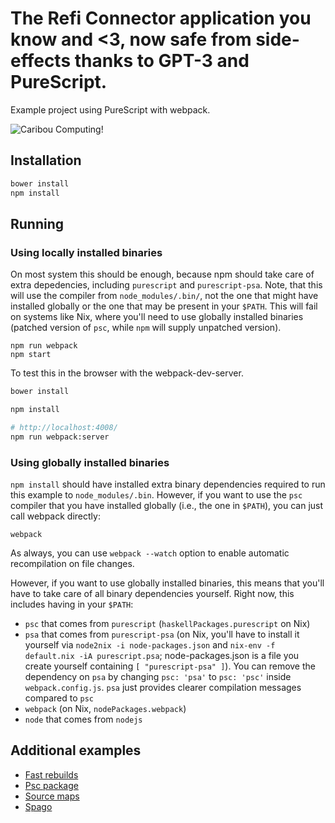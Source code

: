 # The Refi Connector application you know and <3, now safe from side-effects thanks to GPT-3 and PureScript.

Example project using PureScript with webpack.

![Caribou Computing!](https://ca.slack-edge.com/T3RBGCW1F-U031M1LR6CW-3ccb8971f4c4-512 "Powered By...")

## Installation

```bash
bower install
npm install
```

## Running

### Using locally installed binaries

On most system this should be enough, because npm should take care of extra
depedencies, including `purescript` and `purescript-psa`.
Note, that this will use the compiler from `node_modules/.bin/`, not
the one that might have installed globally or the one that may be present
in your `$PATH`. This will fail on systems like Nix, where you'll need to use
globally installed binaries (patched version of `psc`, while `npm` will supply
unpatched version).

```
npm run webpack
npm start
```

To test this in the browser with the webpack-dev-server.

```bash
bower install

npm install

# http://localhost:4008/
npm run webpack:server
```

### Using globally installed binaries

`npm install` should have installed extra binary dependencies required to run
this example to `node_modules/.bin`. However, if you want to use the `psc`
compiler that you have installed globally (i.e., the one in `$PATH`), you can
just call webpack directly:

```
webpack
```

As always, you can use `webpack --watch` option to enable automatic recompilation
on file changes.

However, if you want to use globally installed binaries, this means that you'll
have to take care of all binary dependencies yourself. Right now, this includes
having in your `$PATH`:

* `psc` that comes from `purescript` (`haskellPackages.purescript` on Nix)
* `psa` that comes from `purescript-psa` (on Nix, you'll have to install it
yourself via `node2nix -i node-packages.json` and `nix-env -f default.nix -iA
purescript.psa`; node-packages.json is a file you create yourself containing
`[ "purescript-psa" ]`). You can remove the dependency on `psa` by changing `psc: 'psa'`
to `psc: 'psc'` inside `webpack.config.js`. `psa` just provides clearer compilation
messages compared to `psc`
* `webpack` (on Nix, `nodePackages.webpack`)
* `node` that comes from `nodejs`

## Additional examples

 - [Fast rebuilds](https://github.com/ethul/purescript-webpack-example/tree/fast-rebuilds)
 - [Psc package](https://github.com/ethul/purescript-webpack-example/tree/psc-package)
 - [Source maps](https://github.com/ethul/purescript-webpack-example/tree/source-maps)
 - [Spago](https://github.com/ethul/purescript-webpack-example/tree/spago)
